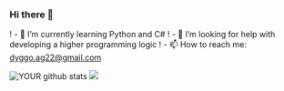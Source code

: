 ### Hi there 👋


! - 🌱 I’m currently learning Python and C#
! - 🤔 I’m looking for help with developing a higher programming logic
! - 📫 How to reach me: dyggo.ag22@gmail.com


![YOUR github stats](https://github-readme-stats.vercel.app/api?username=RodrigodevChagas&theme=merko&locale=en&hide=total-issues,contributed-to)
![](https://github-readme-stats.vercel.app/api/top-langs/?username=RodrigodevChagas&hide=php&theme=tokyonight)
